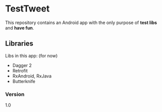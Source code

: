 # TestTweet

This repository contains an Android app with the only purpose of **test libs** and **have fun**.
## Libraries

Libs in this app: (for now)
+ Dagger 2
+ Retrofit
+ RxAndroid, RxJava
+ Butterknife

### Version
1.0



